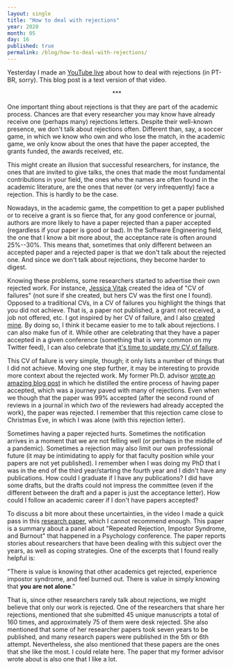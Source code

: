 ```yaml
---
layout: single
title: "How to deal with rejections"
year: 2020
month: 05
day: 16
published: true
permalink: /blog/how-to-deal-with-rejections/
---
```


Yesterday I made an [YouTube live](https://www.youtube.com/watch?v=iQuiA_FoKHw) about how to deal with rejections (in PT-BR, sorry). This blog post is a text version of that video.

<center>
***
</center>

One important thing about rejections is that they are part of the academic process. Chances are that every researcher you may know have already receive one (perhaps many) rejections letters. Despite their well-known presence, we don't talk about rejections often. Different than, say, a soccer game, in which we know who own and who lose the match, in the academic game, we only know about the ones that have the paper accepted, the grants funded, the awards received, etc.

This might create an illusion that successful researchers, for instance, the ones that are invited to give talks, the ones that made the most fundamental contributions in your field, the ones who the names are often found in the academic literature, are the ones that never (or very infrequently) face a rejection. This is hardly to be the case.

Nowadays, in the academic game, the competition to get a paper published or to receive a grant is so fierce that, for any good conference or journal, authors are more likely to have a paper rejected than a paper accepted (regardless if your paper is good or bad). In the Software Engineering field, the one that I know a bit more about, the acceptance rate is often around 25%--30%. This means that, sometimes that only different between an accepted paper and a rejected paper is that we don't talk about the rejected one. And since we don't talk about rejections, they become harder to digest.

Knowing these problems, some researchers started to advertise their own rejected work. For instance, [Jessica Vitak](https://jessicavitak.com/) created the idea of "CV of failures" (not sure if she created, but hers CV was the first one I found). Opposed to a traditional CVs, in a CV of failures you highlight the things that you did not achieve.  That is, a paper not published, a grant not received, a job not offered, etc. I got inspired by her CV of failure, and I also [created mine](/cv-of-failures). By doing so, I think it became easier to me to talk about rejections. I can also make fun of it. While other are celebrating that they have a paper accepted in a given conference (something that is very common on my Twitter feed), I can also celebrate that [it's time to update my CV of failure](https://twitter.com/gustavopinto/status/1003685173924388864).

This CV of failure is very simple, though; it only lists a number of things that I did not achieve. Moving one step further, it may be interesting to provide more context about the rejected work. My former Ph.D. advisor [wrote an amazing blog post](https://fernandocastor.github.io/general/2016/10/11/long-hard-road.html) in which he distilled the entire process of having paper accepted, which was a journey paved with many of rejections. Even when we though that the paper was 99% accepted (after the second round of reviews in a journal in which *two* of the reviewers had already accepted the work), the paper was rejected. I remember that this rejection came close to Christmas Eve, in which I was alone (with this rejection letter).

Sometimes having a paper rejected hurts. Sometimes the notification arrives in a moment that we are not felling well (or perhaps in the middle of a pandemic). Sometimes a rejection may also limit our own professional future (it may be intimidating to apply for that faculty position while your papers are not yet published). I remember when I was doing my PhD that I was in the end of the third year/starting the fourth year and I didn't have any publications. How could I graduate if I have any publications? I did have some drafts, but the drafts could not impress the committee (even if the different between the draft and a paper is just the acceptance letter). How could I follow an academic career if I don't have papers accepted?

To discuss a bit more about these uncertainties, in the video I made a quick pass in this [research paper](https://journals.sagepub.com/doi/abs/10.1177/1745691619898848), which I cannot recommend enough. This paper is a summary about a panel about "Repeated Rejection, Impostor Syndrome, and Burnout" that happened in a Psychology conference. The paper reports stories about researchers that have been dealing with this subject over the years, as well as coping strategies. One of the excerpts that I found really helpful is:

"There is value is knowing that other academics get rejected, experience impostor syndrome, and feel burned out. There is value in simply knowing that **you are not alone**."

That is, since other researchers rarely talk about rejections, we might believe that only our work is rejected. One of the researchers that share her rejections, mentioned that she submitted 45 unique manuscripts a total of 160 times, and approximately 75 of them were desk rejected. She also mentioned that some of her researcher papers took seven years to be published, and many research papers were published in the 5th or 6th attempt. Nevertheless, she also mentioned that these papers are the ones that she like the most. I could relate here. The paper that my former advisor wrote about is also one that I like a lot.
